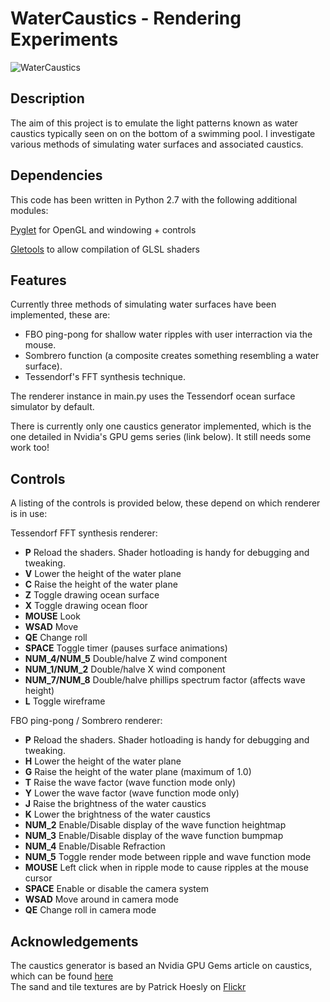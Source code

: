 WaterCaustics - Rendering Experiments
==============================

![WaterCaustics](http://www.bytebash.com/files/water_caustics.png "Water Caustics")

Description
-----------

The aim of this project is to emulate the light patterns known as water caustics
typically seen on on the bottom of a swimming pool. I investigate various
methods of simulating water surfaces and associated caustics.

Dependencies
------------

This code has been written in Python 2.7 with the following additional modules:

[Pyglet](http://www.pyglet.org/ "Pyglet") for OpenGL and windowing + controls

[Gletools](http://codeflow.org/entries/2009/jul/31/gletools-advanced-pyglet-utilities/ "Gletools") to allow compilation of GLSL shaders

Features
--------

Currently three methods of simulating water surfaces have been implemented,
these are:

+ FBO ping-pong for shallow water ripples with user interraction via the mouse.
+ Sombrero function (a composite creates something resembling a water surface).
+ Tessendorf's FFT synthesis technique.

The renderer instance in main.py uses the Tessendorf ocean surface simulator by
default.

There is currently only one caustics generator implemented, which is the one
detailed in Nvidia's GPU gems series (link below). It still needs some work too!

Controls
--------

A listing of the controls is provided below, these depend on which renderer is
in use:

Tessendorf FFT synthesis renderer:

+   **P** Reload the shaders. Shader hotloading is handy for debugging and tweaking.
+   **V** Lower the height of the water plane
+   **C** Raise the height of the water plane
+   **Z** Toggle drawing ocean surface
+   **X** Toggle drawing ocean floor
+   **MOUSE** Look
+   **WSAD**  Move
+   **QE**    Change roll
+   **SPACE** Toggle timer (pauses surface animations)
+   **NUM_4/NUM_5** Double/halve Z wind component
+   **NUM_1/NUM_2** Double/halve X wind component
+   **NUM_7/NUM_8** Double/halve phillips spectrum factor (affects wave height)
+   **L** Toggle wireframe

FBO ping-pong / Sombrero renderer:

+   **P** Reload the shaders. Shader hotloading is handy for debugging and tweaking.
+   **H** Lower the height of the water plane
+   **G** Raise the height of the water plane (maximum of 1.0)
+   **T** Raise the wave factor (wave function mode only)
+   **Y** Lower the wave factor (wave function mode only)
+   **J** Raise the brightness of the water caustics
+   **K** Lower the brightness of the water caustics
+   **NUM_2** Enable/Disable display of the wave function heightmap
+   **NUM_3** Enable/Disable display of the wave function bumpmap
+   **NUM_4** Enable/Disable Refraction
+   **NUM_5** Toggle render mode between ripple and wave function mode
+   **MOUSE** Left click when in ripple mode to cause ripples at the mouse cursor
+   **SPACE** Enable or disable the camera system
+   **WSAD**  Move around in camera mode
+   **QE**    Change roll in camera mode

Acknowledgements
----------------

The caustics generator is based an Nvidia GPU Gems article on caustics, which can be found [here](http://http.developer.nvidia.com/GPUGems/gpugems_ch02.html "GPU Gems")  
The sand and tile textures are by Patrick Hoesly on [Flickr](http://www.flickr.com/photos/zooboing/ "Zooboing") 
